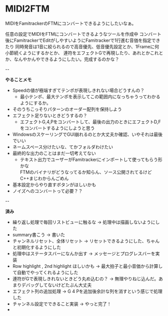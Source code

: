 # MIDI2FTM
MIDIをFamitrackerのFTMにコンバートできるようにしたいなぁ。

任意の設定でMIDIをFTMにコンバートできるようなツールを作成中
コンバート後にFamitrackerでEditがしやすいようにFamitrackerで1行進む音価を指定できたり
同時発音は1音に絞られるので高音優先、低音優先設定とか、1Frameに何小節続くようにするかとか、
連符をエフェクトGで再現したり、あれとかこれとか、なんやかんやできるようにしたい。完成するのかな？

-- 

__やることメモ__  
* Speedの値が極端すぎてテンポが表現しきれない場合どうすんの？  
  - 最小テンポ、最大テンポを表示してこの範囲内になっちゃうってわかるようにするか。  
* そのうちこっそりパターンのオーダー配列を保持しよう  
* エフェクト足りないときどうするの？  
  - エフェクトG,4,Pをコンバートして、最後の出力のときにエフェクトD,Fをコンバートするようにしようと思う  
* WindowsのスケーリングでGUI崩れるのとか大丈夫か確認、いやそれは最後でいい  
* ネームスペース分けたいな、てかフォルダわけたい  
* 最終的な出力のことはまだ一切考えてない  
  - テキスト出力でユーザーがFamitrackerにインポートして使ってもらう形かな  
    FTMのバイナリがどうなってるか知らん、ソース公開されてるけどC++まじわからんごめん  
* 基本設定からやり直すボタンがほしいかも  
* ノイズへのコンバートって必要？？  

  
--  
  
__済み__  
* 繰り返し処理で毎回リストビューに触るな → 処理中は描画しないようにした  
* summary書こう → 書いた  
* チャンネルリセット、全体リセット → リセットできるようにした、ちゃんと初期化するようにした  
* 処理中はステータスバーになんか出す → メッセージとプログレスバーを実装   
* Row highlight , 2nd highlight ほしいかも → 最大拍子と最小音価から計算して自動でやってくれるようにした  
* 連符がGで表現しきれないときどう丸め込むの？ → 無理やりねじ込んだ。あまりデバッグしてないけどたぶん大丈夫  
* エフェクト列の追加処理 → G 4 Pを追加後余計な列を消すという感じで処理した
* チャンネル設定でできること実装 → やっと完了！  
* 
